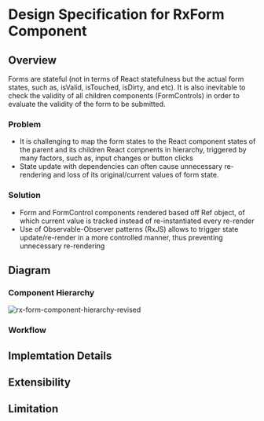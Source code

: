 # Design Specification for RxForm Component

## Overview
Forms are stateful (not in terms of React statefulness but the actual form states, such as, isValid, isTouched, isDirty, and etc). It is also inevitable to check the validity of all children components (FormControls) in order to evaluate the validity of the form to be submitted.

### Problem
- It is challenging to map the form states to the React component states of the parent and its children React compnents in hierarchy, triggered by many factors, such as, input changes or button clicks
- State update with dependencies can often cause unnecessary re-rendering and loss of its original/current values of form state.

### Solution
- Form and FormControl components rendered based off Ref object, of which current value is tracked instead of re-instantiated every re-render
- Use of Observable-Observer patterns (RxJS) allows to trigger state update/re-render in a more controlled manner, thus preventing unnecessary re-rendering

## Diagram
### Component Hierarchy
![rx-form-component-hierarchy-revised](https://user-images.githubusercontent.com/19801457/76281589-e4ed4880-626b-11ea-8675-70c47d73b183.png)

### Workflow

## Implemtation Details

## Extensibility

## Limitation
